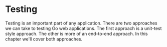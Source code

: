 # Testing

Testing is an important part of any application.
There are two approaches we can take to testing Go web applications.
The first approach is a unit-test style approach. The other is more of
an end-to-end approach. In this chapter we'll cover both approaches.
